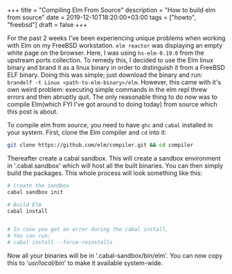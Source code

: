 +++
title = "Compiling Elm From Source"
description = "How to build elm from source"
date = 2019-12-10T18:20:00+03:00
tags = ["howto", "freebsd"]
draft = false
+++

For the past 2 weeks I've been experiencing unique problems when working with Elm on my FreeBSD workstation. `elm reactor` was displaying an empty white page on the browser. Here, I was using `hs-elm-0.19.0` from the upstream ports collection. To remedy this, I decided to use the Elm linux binary and brand it as a linux binary in order to distinguish it from a FreeBSD ELF binary. Doing this was simple; just download the binary and run: `brandelf -t Linux <path-to-elm-binary>/elm`. However, this came with it's own weird problem: executing simple commands in the elm repl threw errors and then abruptly quit. The only reasonable thing to do now was to compile Elm(which FYI I've got around to doing today) from source which this post is about.

To compile elm from source, you need to have `ghc` and `cabal` installed in your system. First, clone the Elm compiler and `cd` into it:

```bash
git clone https://github.com/elm/compiler.git && cd compiler
```

Thereafter create a cabal sandbox. This will create a sandbox environment in '.cabal.sandbox' which will host all the built binaries. You can then simply build the packages. This whole process will look something like this:

```bash
# Create the sandbox
cabal sandbox init

# Build Elm
cabal install


# In case you get an error during the cabal install,
# You can run:
# cabal install --force-reinstalls
```

Now all your binaries will be in '.cabal-sandbox/bin/elm'. You can now copy this to '_usr/local/bin_' to make it available system-wide.
